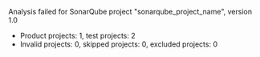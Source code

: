 Analysis failed for SonarQube project "sonarqube_project_name", version 1.0
- Product projects: 1, test projects: 2
- Invalid projects: 0, skipped projects: 0, excluded projects: 0
